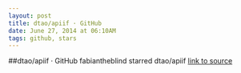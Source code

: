 ```yaml
---
layout: post
title: dtao/apiif · GitHub
date: June 27, 2014 at 06:10AM
tags: github, stars
---
```

##dtao/apiif · GitHub
fabiantheblind starred dtao/apiif
[link to source](http://ift.tt/1nJQfQk) 
